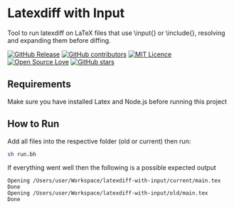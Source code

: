 # Latexdiff with Input

Tool to run latexdiff on LaTeX files that use \input{} or \include{}, resolving and expanding them before diffing.

[![GitHub Release](https://img.shields.io/github/release/s3researchlab/latexdiff-with-input.svg)](https://github.com/s3researchlab/latexdiff-with-input/releases/latest)
[![GitHub contributors](https://img.shields.io/github/contributors/s3researchlab/latexdiff-with-input.svg)](https://github.com/s3researchlab/latexdiff-with-input/graphs/contributors)
[![MIT Licence](https://badges.frapsoft.com/os/mit/mit.svg?v=103)](https://opensource.org/licenses/mit-license.php)
[![Open Source Love](https://badges.frapsoft.com/os/v1/open-source.svg?v=103)](https://github.com/ellerbrock/open-source-badges/)
[![GitHub stars](https://img.shields.io/github/stars/s3researchlab/latexdiff-with-input.svg)](https://github.com/s3researchlab/latexdiff-with-input)

## Requirements

Make sure you have installed Latex and Node.js before running this project

## How to Run

Add all files into the respective folder (old or current) then run:

```sh
sh run.bh
```

If everything went well then the following is a possible expected output

```
Opening /Users/user/Workspace/latexdiff-with-input/current/main.tex
Done
Opening /Users/user/Workspace/latexdiff-with-input/old/main.tex
Done
```
